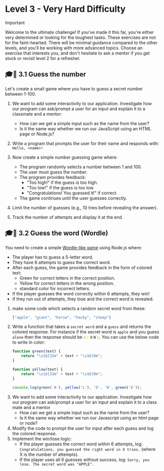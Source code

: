 
# Level 3 - Very Hard Difficulty
> [!IMPORTANT]
> Welcome to the ultimate challenge! If you've made it this far, you're either very determined or looking for the toughest tasks. These exercises are not for the faint-hearted. There will be minimal guidance compared to the other levels, and you'll be working with more advanced topics. Choose an exercise that interests you, and don't hesitate to ask a mentor if you get stuck or revisit level 2 for a refresher.


## 🎓🧱 3.1 Guess the number

Let's create a small game where you have to guess a secret number between 1-100.

1. We want to add some interactivity to our application. Investigate how our program can ask/prompt a user for an input and explain it to a classmate and a mentor:
    * How can we get a simple input such as the name from the user?
    * Is it the same way whether we run our JavaScript using an HTML page or Node.js?

2. Write a program that prompts the user for their name and responds with: `Hello, <name>!`

3. Now create a simple number guessing game where:
     * The program randomly selects a number between 1 and 100.
     * The user must guess the number.
     * The program provides feedback:
          * "Too high!" if the guess is too high.
          * "Too low!" if the guess is too low.
          * "Congratulations! You guessed it!" if correct.
     * The game continues until the user guesses correctly.

4. Limit the number of guesses (e.g., 10 tries before revealing the answer).
5. Track the number of attempts and display it at the end.



## 🎓🧱 3.2 Guess the word (Wordle)
You need to create a simple [Wordle-like game](https://www.nytimes.com/games/wordle/index.html) using Node.js where:

* The player has to guess a 5-letter word.
* They have 6 attempts to guess the correct word.
* After each guess, the game provides feedback in the form of colored text:
    * Green for correct letters in the correct position.
    * Yellow for correct letters in the wrong position.
    * standard color for incorrect letters.
* If the player guesses the word correctly within 6 attempts, they win!
* If they run out of attempts, they lose and the correct word is revealed.

1. make some code which selects a random secret word from these:
   ```js
   ["apple", "giant", "horse", "hacky", "steep"]
   ``` 
2. Write a function that takes a `secret word` and a `guess` and returns the colored response. For instance if the secret word is `apple` and you guess `alone` then the response should be <code style="color : yellowGreen">A</code> <code style="color : gold">L</code> `O` `N` <code style="color : yellowGreen">E</code>. 
You can use the below code to write in color:
    ```js
    function green(text) {
        return "\x1b[32m" + text + "\x1b[0m";
    }

    function yellow(text) {
        return "\x1b[33m" + text + "\x1b[0m";
    }

    console.log(green('A'), yellow('L'), 'O', 'N', green('E'));
    ```
3. We want to add some interactivity to our application. Investigate how our program can ask/prompt a user for an input and explain it to a class mate and a mentor
   * How can we get a simple input such as the name from the user?
   * Is it the same way whether we run our Javascript using an html page or node?
4. Modify the code to prompt the user for input after each guess and log the colored response.
5. Implement the win/lose logic:
    * If the player guesses the correct word within 6 attempts, log: `Congratulations, you guessed the right word in X tries.` (where X is the number of attempts).
    * If the player uses all 6 guesses without success, log: `Sorry, you lose. The secret word was "APPLE".`

